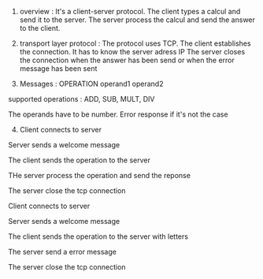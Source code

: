1) overview : 
It's a client-server protocol. The client types a calcul and send it to the server. The server process the calcul and send the answer to the client. 

2) transport layer protocol :
The protocol uses TCP. The client establishes the connection. It has to know the server adress IP
The server closes the connection when the answer has been send or when the error message has been sent

3) Messages :
OPERATION operand1 operand2 

supported operations : ADD, SUB, MULT, DIV

The operands have to be number. Error response if it's not the case

4) Client connects to server

Server sends a welcome message

The client sends the operation to the server

THe server process the operation and send the reponse

The server close the tcp connection 


Client connects to server

Server sends a welcome message

The client sends the operation to the server with letters

The server send a error message 

The server close the tcp connection 
